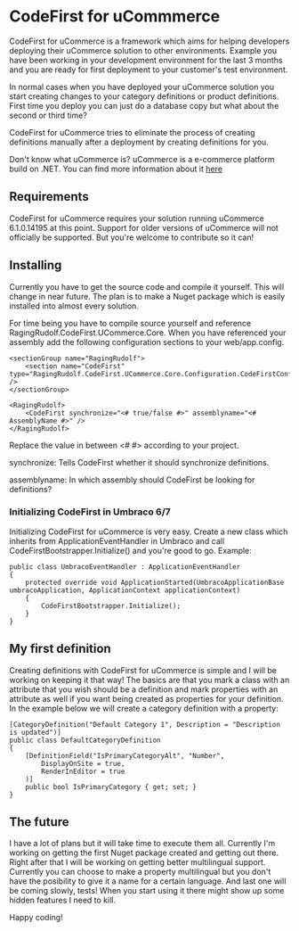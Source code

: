 # CodeFirst for uCommmerce  


CodeFirst for uCommerce is a framework which aims for helping developers deploying their uCommerce solution to other environments. Example you have been working in your development environment for the last 3 months and you are ready for first deployment to your customer's test environment.

In normal cases when you have deployed your uCommerce solution you start creating changes to your category definitions or product definitions. First time you deploy you can just do a database copy but what about the second or third time?

CodeFirst for uCommerce tries to eliminate the process of creating definitions manually after a deployment by creating definitions for you.

Don't know what uCommerce is? uCommerce is a e-commerce platform build on .NET. You can find more information about it [here](http://www.ucommerce.net/ "uCommerce")


## Requirements

CodeFirst for uCommerce requires your solution running uCommerce 6.1.0.14195 at this point. Support for older versions of uCommerce will not officially be supported. But you're welcome to contribute so it can!


## Installing


Currently you have to get the source code and compile it yourself. This will change in near future. The plan is to make a Nuget package which is easily installed into almost every solution.

For time being you have to compile source yourself and reference RagingRudolf.CodeFirst.UCommerce.Core. When you have referenced your assembly add the following configuration sections to your web/app.config.

	<sectionGroup name="RagingRudolf">
		<section name="CodeFirst" type="RagingRudolf.CodeFirst.UCommerce.Core.Configuration.CodeFirstConfiguration" />
	</sectionGroup>

	<RagingRudolf>
		<CodeFirst synchronize="<# true/false #>" assemblyname="<# AssemblyName #>" />
	</RagingRudolf>

Replace the value in between <# #> according to your project.

synchronize: Tells CodeFirst whether it should synchronize definitions.

assemblyname: In which assembly should CodeFirst be looking for definitions?

### Initializing CodeFirst in Umbraco 6/7

Initializing CodeFirst for uCommerce is very easy. Create a new class which inherits from ApplicationEventHandler in Umbraco and call CodeFirstBootstrapper.Initialize() and you're good to go.
Example:

	public class UmbracoEventHandler : ApplicationEventHandler
	{
		protected override void ApplicationStarted(UmbracoApplicationBase umbracoApplication, ApplicationContext applicationContext)
		{
			CodeFirstBootstrapper.Initialize();
		}
	}

## My first definition

Creating definitions with CodeFirst for uCommerce is simple and I will be working on keeping it that way! The basics are that you mark a class with an attribute that you wish should be a definition and mark properties with an attribute as well if you want being created as properties for your definition. In the example below we will create a category definition with a property:

	[CategoryDefinition("Default Category 1", Description = "Description is updated")]
	public class DefaultCategoryDefinition
	{
		[DefinitionField("IsPrimaryCategoryAlt", "Number",
			DisplayOnSite = true,
			RenderInEditor = true
		)]
		public bool IsPrimaryCategory { get; set; }
	}

## The future

I have a lot of plans but it will take time to execute them all. Currently I'm working on getting the first Nuget package created and getting out there. Right after that I will be working on getting better multilingual support. Currently you can choose to make a property multilingual but you don't have the posibility to give it a name for a certain language. And last one will be coming slowly, tests! When you start using it there might show up some hidden features I need to kill. 

Happy coding!